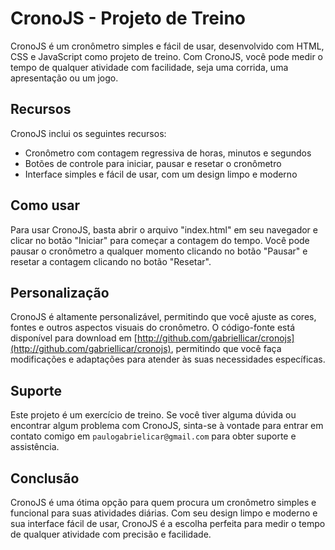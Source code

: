# CronoJS - Projeto de Treino

CronoJS é um cronômetro simples e fácil de usar, desenvolvido com HTML, CSS e JavaScript como projeto de treino. Com CronoJS, você pode medir o tempo de qualquer atividade com facilidade, seja uma corrida, uma apresentação ou um jogo.

## Recursos

CronoJS inclui os seguintes recursos:

- Cronômetro com contagem regressiva de horas, minutos e segundos
- Botões de controle para iniciar, pausar e resetar o cronômetro
- Interface simples e fácil de usar, com um design limpo e moderno

## Como usar

Para usar CronoJS, basta abrir o arquivo "index.html" em seu navegador e clicar no botão "Iniciar" para começar a contagem do tempo. Você pode pausar o cronômetro a qualquer momento clicando no botão "Pausar" e resetar a contagem clicando no botão "Resetar".

## Personalização

CronoJS é altamente personalizável, permitindo que você ajuste as cores, fontes e outros aspectos visuais do cronômetro. O código-fonte está disponível para download em [http://github.com/gabriellicar/cronojs](http://github.com/gabriellicar/cronojs), permitindo que você faça modificações e adaptações para atender às suas necessidades específicas.

## Suporte

Este projeto é um exercício de treino. Se você tiver alguma dúvida ou encontrar algum problema com CronoJS, sinta-se à vontade para entrar em contato comigo em ``paulogabrielicar@gmail.com`` para obter suporte e assistência.

## Conclusão

CronoJS é uma ótima opção para quem procura um cronômetro simples e funcional para suas atividades diárias. Com seu design limpo e moderno e sua interface fácil de usar, CronoJS é a escolha perfeita para medir o tempo de qualquer atividade com precisão e facilidade.
